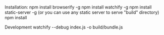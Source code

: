Installation:
npm install browserify -g
npm install watchify -g
npm install static-server -g (or you can use any static server to serve "build" directory)
npm install

Development 
watchify --debug index.js -o build/bundle.js
